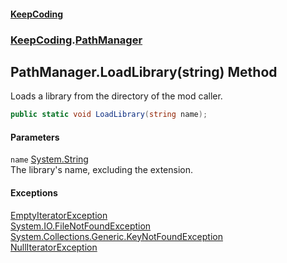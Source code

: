 #### [KeepCoding](index.md 'index')
### [KeepCoding](KeepCoding.md 'KeepCoding').[PathManager](PathManager.md 'KeepCoding.PathManager')
## PathManager.LoadLibrary(string) Method
Loads a library from the directory of the mod caller.  
```csharp
public static void LoadLibrary(string name);
```
#### Parameters
<a name='KeepCoding.PathManager.LoadLibrary(string).name'></a>
`name` [System.String](https://docs.microsoft.com/en-us/dotnet/api/System.String 'System.String')  
The library's name, excluding the extension.
  
#### Exceptions
[EmptyIteratorException](EmptyIteratorException.md 'KeepCoding.Internal.EmptyIteratorException')  
[System.IO.FileNotFoundException](https://docs.microsoft.com/en-us/dotnet/api/System.IO.FileNotFoundException 'System.IO.FileNotFoundException')  
[System.Collections.Generic.KeyNotFoundException](https://docs.microsoft.com/en-us/dotnet/api/System.Collections.Generic.KeyNotFoundException 'System.Collections.Generic.KeyNotFoundException')  
[NullIteratorException](NullIteratorException.md 'KeepCoding.Internal.NullIteratorException')  
